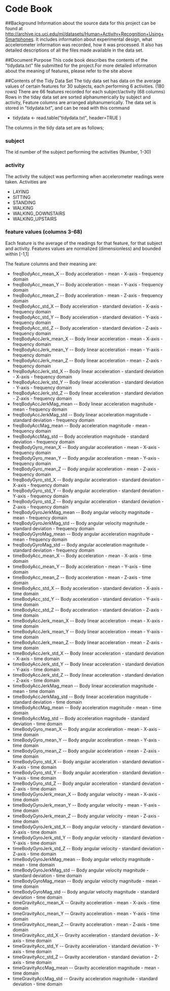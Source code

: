 Code Book
==============

##Background
Information about the source data for this project can be found at http://archive.ics.uci.edu/ml/datasets/Human+Activity+Recognition+Using+Smartphones. It includes information about experimental design, what accelerometer information was recorded, how it was processed. It also has detailed descriptions of all the files made available in the data set.

##Document Purpose
This code book describes the contents of the "tidydata.txt" file submitted for the project.For more detailed information about the meaning of features, please refer to the site above

##Contents of the Tidy Data Set
The tidy data set has data on the average values of certain features for 30 subjects, each performing 6 activities. (180 rows)
There are 66 features recorded for each subject/activity (68 columns)
Rows in the tiday data set are sorted alphanumerically by subject and activity,
Feature columns are arranged alphanumerically.
The data set is stored in "tidydata.txt", and can be read with this command
* tidydata <- read.table("tidydata.txt", header=TRUE )

The columns in the tidy data set are as follows;

### subject
The id number of the subject performing the activities (Number, 1-30)

### activity
The activity the subject was performing when accelerometer readings were taken.
Activities are
* LAYING
* SITTING
* STANDING
* WALKING
* WALKING_DOWNSTAIRS
* WALKING_UPSTAIRS

### feature values (columns 3-68)
Each feature is the average of the readings for that feature, for that subject and activity.
Features values are normalized (dimensionless) and bounded within [-1,1]

The feature columns and their meaning are:
* freqBodyAcc_mean_X    --    Body acceleration - mean - X-axis - frequency domain
* freqBodyAcc_mean_Y    --    Body acceleration - mean - Y-axis - frequency domain
* freqBodyAcc_mean_Z    --    Body acceleration - mean - Z-axis - frequency domain
* freqBodyAcc_std_X    --    Body acceleration - standard deviation - X-axis - frequency domain
* freqBodyAcc_std_Y    --    Body acceleration - standard deviation - Y-axis - frequency domain
* freqBodyAcc_std_Z    --    Body acceleration - standard deviation - Z-axis - frequency domain
* freqBodyAccJerk_mean_X    --    Body linear acceleration - mean - X-axis - frequency domain
* freqBodyAccJerk_mean_Y    --    Body linear acceleration - mean - Y-axis - frequency domain
* freqBodyAccJerk_mean_Z    --    Body linear acceleration - mean - Z-axis - frequency domain
* freqBodyAccJerk_std_X    --    Body linear acceleration - standard deviation - X-axis - frequency domain
* freqBodyAccJerk_std_Y    --    Body linear acceleration - standard deviation - Y-axis - frequency domain
* freqBodyAccJerk_std_Z    --    Body linear acceleration - standard deviation - Z-axis - frequency domain
* freqBodyAccJerkMag_mean    --    Body linear acceleration magnitude - mean - frequency domain
* freqBodyAccJerkMag_std    --    Body linear acceleration magnitude - standard deviation - frequency domain
* freqBodyAccMag_mean    --    Body acceleration magnitude - mean - frequency domain
* freqBodyAccMag_std    --    Body acceleration magnitude - standard deviation - frequency domain
* freqBodyGyro_mean_X    --    Body angular acceleration - mean - X-axis - frequency domain
* freqBodyGyro_mean_Y    --    Body angular acceleration - mean - Y-axis - frequency domain
* freqBodyGyro_mean_Z    --    Body angular acceleration - mean - Z-axis - frequency domain
* freqBodyGyro_std_X    --    Body angular acceleration - standard deviation - X-axis - frequency domain
* freqBodyGyro_std_Y    --    Body angular acceleration - standard deviation - Y-axis - frequency domain
* freqBodyGyro_std_Z    --    Body angular acceleration - standard deviation - Z-axis - frequency domain
* freqBodyGyroJerkMag_mean    --    Body angular velocity magnitude - mean - frequency domain
* freqBodyGyroJerkMag_std    --    Body angular velocity magnitude - standard deviation - frequency domain
* freqBodyGyroMag_mean    --    Body angular acceleration magnitude - mean - frequency domain
* freqBodyGyroMag_std    --    Body angular acceleration magnitude - standard deviation - frequency domain
* timeBodyAcc_mean_X    --    Body acceleration - mean - X-axis - time domain
* timeBodyAcc_mean_Y    --    Body acceleration - mean - Y-axis - time domain
* timeBodyAcc_mean_Z    --    Body acceleration - mean - Z-axis - time domain
* timeBodyAcc_std_X    --    Body acceleration - standard deviation - X-axis - time domain
* timeBodyAcc_std_Y    --    Body acceleration - standard deviation - Y-axis - time domain
* timeBodyAcc_std_Z    --    Body acceleration - standard deviation - Z-axis - time domain
* timeBodyAccJerk_mean_X    --    Body linear acceleration - mean - X-axis - time domain
* timeBodyAccJerk_mean_Y    --    Body linear acceleration - mean - Y-axis - time domain
* timeBodyAccJerk_mean_Z    --    Body linear acceleration - mean - Z-axis - time domain
* timeBodyAccJerk_std_X    --    Body linear acceleration - standard deviation - X-axis - time domain
* timeBodyAccJerk_std_Y    --    Body linear acceleration - standard deviation - Y-axis - time domain
* timeBodyAccJerk_std_Z    --    Body linear acceleration - standard deviation - Z-axis - time domain
* timeBodyAccJerkMag_mean    --    Body linear acceleration magnitude - mean - time domain
* timeBodyAccJerkMag_std    --    Body linear acceleration magnitude - standard deviation - time domain
* timeBodyAccMag_mean    --    Body acceleration magnitude - mean - time domain
* timeBodyAccMag_std    --    Body acceleration magnitude - standard deviation - time domain
* timeBodyGyro_mean_X    --    Body angular acceleration - mean - X-axis - time domain
* timeBodyGyro_mean_Y    --    Body angular acceleration - mean - Y-axis - time domain
* timeBodyGyro_mean_Z    --    Body angular acceleration - mean - Z-axis - time domain
* timeBodyGyro_std_X    --    Body angular acceleration - standard deviation - X-axis - time domain
* timeBodyGyro_std_Y    --    Body angular acceleration - standard deviation - Y-axis - time domain
* timeBodyGyro_std_Z    --    Body angular acceleration - standard deviation - Z-axis - time domain
* timeBodyGyroJerk_mean_X    --    Body angular velocity - mean - X-axis - time domain
* timeBodyGyroJerk_mean_Y    --    Body angular velocity - mean - Y-axis - time domain
* timeBodyGyroJerk_mean_Z    --    Body angular velocity - mean - Z-axis - time domain
* timeBodyGyroJerk_std_X    --    Body angular velocity - standard deviation - X-axis - time domain
* timeBodyGyroJerk_std_Y    --    Body angular velocity - standard deviation - Y-axis - time domain
* timeBodyGyroJerk_std_Z    --    Body angular velocity - standard deviation - Z-axis - time domain
* timeBodyGyroJerkMag_mean    --    Body angular velocity magnitude - mean - time domain
* timeBodyGyroJerkMag_std    --    Body angular velocity magnitude - standard deviation - time domain
* timeBodyGyroMag_mean    --    Body angular velocity magnitude - mean - time domain
* timeBodyGyroMag_std    --    Body angular velocity magnitude - standard deviation - time domain
* timeGravityAcc_mean_X    --    Gravity acceleration - mean - X-axis - time domain
* timeGravityAcc_mean_Y    --    Gravity acceleration - mean - Y-axis - time domain
* timeGravityAcc_mean_Z    --    Gravity acceleration - mean - Z-axis - time domain
* timeGravityAcc_std_X    --    Gravity acceleration - standard deviation - X-axis - time domain
* timeGravityAcc_std_Y    --    Gravity acceleration - standard deviation - Y-axis - time domain
* timeGravityAcc_std_Z    --    Gravity acceleration - standard deviation - Z-axis - time domain
* timeGravityAccMag_mean    --    Gravity acceleration magnitude - mean - time domain
* timeGravityAccMag_std    --    Gravity acceleration magnitude - standard deviation - time domain

